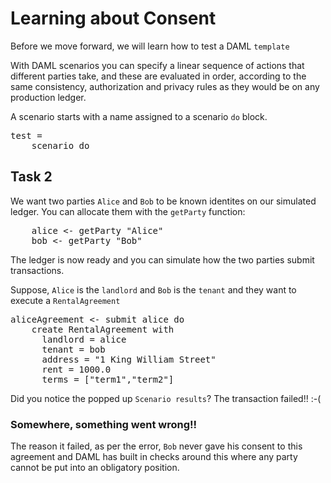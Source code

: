 # Learning about Consent

Before we move forward, we will learn how to test a DAML `template`

With DAML scenarios you can specify a linear sequence of actions that different parties take, and
these are evaluated in order, according to the same consistency, authorization and privacy rules as
they would be on any production ledger.


A scenario starts with a name assigned to a scenario `do` block.

<pre class="file" data-filename="daml/User.daml" data-target="append">
test = 
    scenario do
</pre>
## Task 2

We want two parties `Alice` and `Bob` to be known identites on our simulated ledger. You can
allocate them with the `getParty` function:

<pre class="file" data-filename="daml/User.daml" data-target="append">
    alice <- getParty "Alice"
    bob <- getParty "Bob"
</pre>

The ledger is now ready and you can simulate how the two parties submit transactions.

Suppose, `Alice` is the `landlord` and `Bob` is the `tenant` and they want to execute a `RentalAgreement`

<pre class="file" data-filename="daml/User.daml" data-target="append">
aliceAgreement <- submit alice do
    create RentalAgreement with
      landlord = alice
      tenant = bob
      address = "1 King William Street"
      rent = 1000.0
      terms = ["term1","term2"]
</pre>

Did you notice the popped up `Scenario results`? The transaction failed!! :-(

### Somewhere, something went wrong!! 

The reason it failed, as per the error, `Bob` never gave his consent to this agreement and DAML has built in checks around this where any party cannot be put into an obligatory position. 